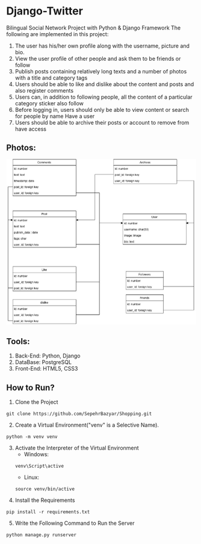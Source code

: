 # Django-Twitter
Bilingual Social Network Project with Python &amp; Django Framework
The following are implemented in this project:

1. The user has his/her own profile along with the username, picture and bio.
2. View the user profile of other people and ask them to be friends or follow
3. Publish posts containing relatively long texts and a number of photos with a title and category tags
4. Users should be able to like and dislike about the content and posts and also register comments
5. Users can, in addition to following people, all the content of a particular category sticker also follow
6. Before logging in, users should only be able to view content or search for people by name Have a user
7. Users should be able to archive their posts or account to remove from have access

## Photos:
<img src="twitter-digram.jpg" alt="twitter-digram"/>

## Tools:
1. Back-End: Python, Django
2. DataBase: PostgreSQL
3. Front-End: HTML5, CSS3

## How to Run?
1. Clone the Project
```
git clone https://github.com/SepehrBazyar/Shopping.git
```
2. Create a Virtual Environment("venv" is a Selective Name).
```
python -m venv venv
```
3. Activate the Interpreter of the Virtual Environment
    * Windows:
    ```
    venv\Script\active
    ```
    * Linux:
    ```
    source venv/bin/active
    ```
4. Install the Requirements
```
pip install -r requirements.txt
```
5. Write the Following Command to Run the Server
```
python manage.py runserver
```